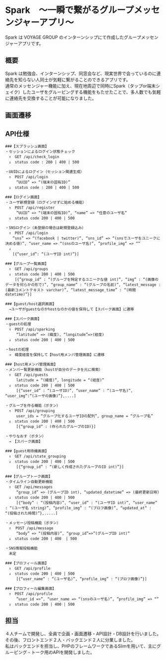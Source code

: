 # Spark　〜一瞬で繋がるグループメッセンジャーアプリ〜
Spark は VOYAGE GROUP のインターンシップにて作成したグループメッセンジャーアプリです。

## 概要
Spark は勉強会、インターンシップ、同窓会など、現実世界で会っているのに連絡先を知らない人同士が気軽に繋がることのできるアプリです。  
通常のメッセンジャー機能に加え、現在地周辺で同時にSpark（タップor端末シェイク）したユーザをグルーピングする機能をもたせたことで、多人数でも気軽に連絡先を交換することが可能になりました。

## 画面遷移

## API仕様
```
###【スプラッシュ画面】  
・セッションによるログイン状態チェック  
　↑　GET /api/check_login  
　↓　status code : 200 | 400 | 500  
  
・UUIDによるログイン（セッション関連生成）  
　↑　POST /api/login  
　　　”UUID” => “(端末の固有ID)”  
　↓　status code : 200 | 400 | 500  
  
###【ログイン画面】  
・ユーザ新規登録（ログインせずに始める機能）  
　↑　POST /api/register  
　　　”UUID” => “(端末の固有ID)”, “name” => “任意のユーザ名”  
　↓　status code 200 | 400 | 500  
  
・SNSログイン（未登録の場合は新規登録込み）  
　↑　POST /api/login  
　　”sns” => “(facebook | twitter)”, “sns_id” => “(snsでユーザをユニークに決める値)”, “user_name => “(snsのユーザ名)”, ”profile_img” => “”  
　↓　  
　　[{“user_id”: “(ユーザID int)”}]  
   
###【グループ一覧画面】  
　↑　GET /api/groups  
　↓　status code 200 | 400 | 500  
　　 [{”group_id” : “(グループを特定するユニークな値 int)”, “img” : “(画像のデータを何らかの形で)”, “group_name” : “(グループの名前)”, “latest_message : (最新コメントテキスト varchar)”, “latest_message_time” : “(時間 datetime)”}]  
    
###【guest/host選択画面】  
　→ユーザがguestなのかhostなのかの値を保持して【スパーク画面】に遷移  
  
###【スパーク画面】  
・guestの処理  
　↑　POST /api/sparking   
　　　“latitude” => (緯度), “longitude”=>(経度)  
　↓　status code 200 | 400 | 500  
   
・hostの処理  
　→　緯度経度を保持して【host用メンバ管理画面】に遷移  
  
###【host用メンバ管理画面】  
・メンバ一覧更新機能（hostが自分のデータを元に検索）  
　↑　GET /api/guests  
　　　latitude = “(緯度)”, longitude = “(経度)”	  
　↓　status code 200 | 400 | 500  
　　　[{“user_id” : “(ユーザID)”, “user_name” : “(ユーザ名)”, “user_img”:”(ユーザの画像)”},....]  
  
・グループを作る機能（ボタン）  
　↑　POST /api/grouping  
　　　user_ids = “グループ化するユーザIDの配列”, group_name = “グループ名”  
　↓　status code 200 | 400 | 500  
　　　[{“group_id” : (作られたグループのID)}]  
  
・やりなおす（ボタン）  
　→　【スパーク画面】  
  
###【guest用待機画面】  
　↑　GET /api/state_grouping   
　↓　status code 200 | 400 | 500  
　　　[{“group_id” : “(新しく作成されたグループのID int)”}]  
   
###【グループトーク画面】  
・タイムライン自動更新機能  
　↑　GET /api/messages  
　　　“group_id” => (グループID int), “updated_datetime” => (最終更新日時)  
　↓　status code 200 | 400 | 500  
　　　[{“body” : “(投稿内容)”, “user_id” : “(ユーザID int)”, “user_name” : “(ユーザ名 string)”, “profile_img” : “(プロフ画像)”, “updated_at“ : “(投稿された時間)”},.....]  
  
・メッセージ投稿機能（ボタン）  
　↑  POST /api/message  
　　　“body” => “(投稿内容)”, “group_id”=>”(グループID int)”  
　↓　status code 200 | 400  | 500  
  
・SNS情報投稿機能  
　未定  
  
###【プロフィール画面】  
　↑　GET /api/profile  
　↓　status code 200 | 400 | 500  
　　　[{“user_name” : “(ユーザ名)”, “profile_img” : “(プロフ画像)”}]  
  
###【プロフィール編集画面】  
　↑　POST /api/profile  
　　　”user_id =>”, “user_name => “(snsのユーザ名)”, ”profile_img” => “”  
　↓　status code 200 | 400 | 500 
```

## 担当
４人チームで開発し、全員で企画・画面遷移・API設計・DB設計を行いました。  
その後、フロントエンド２人・バックエンド２人に分業しました。  
私はバックエンドを担当し、PHPのフレームワークであるSlimを用いて、主にグルーピング・トーク用のAPIを開発しました。
